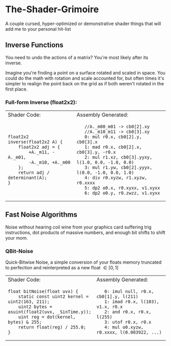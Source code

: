 # The-Shader-Grimoire
A couple cursed, hyper-optimized or demonstrative shader things that will add me to your personal hit-list

## Inverse Functions
You need to undo the actions of a matrix? You're most likely after its inverse.

Imagine you're finding a point on a surface rotated and scaled in space. You could do the math with rotation and scale accounted for,
but often times it's simpler to realign the point back on the grid as if both weren't rotated in the first place. 

### Full-form Inverse (float2x2):
<table>
<tr>
<td> Shader Code: </td> <td> Assembly Generated: </td>
</tr>

<td>
  
```hlsl
float2x2 inverse(float2x2 A) {
    float2x2 adj = {
        +A._m11, -A._m01,
        -A._m10, +A._m00
    };
    return adj / determinant(A);
}
```

</td>
<td>
  
```hlsl
   //A._m00_m01 -> cb0[2].xy
   //A._m10_m11 -> cb0[3].xy
   0: mul r0.x, cb0[2].y, cb0[3].x
   1: mad r0.x, cb0[2].x, cb0[3].y, -r0.x
   2: mul r1.xz, cb0[3].yyxy, l(1.0, 0.0, -1.0, 0.0)
   3: mul r1.yw, cb0[2].yyyx, l(0.0, -1.0, 0.0, 1.0)
   4: div r0.xyzw, r1.xyzw, r0.xxxx
   5: dp2 o0.x, r0.xyxx, v1.xyxx
   6: dp2 o0.y, r0.zwzz, v1.xyxx
```

</td>
</table>

## Fast Noise Algorithms

Noise without hearing coil wine from your graphics card suffering trig instructions, dot products of massive numbers, and enough bit shifts to shift your mom.

### QBit-Noise
Quick-Bitwise Noise, a simple conversion of your floats memory truncated to perfection and reinterpreted as a new float $\in \left[0, 1\right]$

<table>
<tr>
  <td> Shader Code: </td> <td> Assembly Generated: </td>
</tr>

<td>

```hlsl
float bitNoise(float uvx) {
    static const uint2 kernel = uint2(163, 211);
    uint2 bytes = asuint(float2(uvx, _SinTime.y));
    uint reg = dot(kernel, bytes) & 255;
    return float(reg) / 255.0;
}
```
  
</td>
<td>

```hlsl
   0: imul null, r0.x, cb0[1].y, l(211)
   1: imad r0.x, l(103), v1.x, r0.x
   2: and r0.x, r0.x, l(255)
   3: utof r0.x, r0.x
   4: mul o0.xyzw, r0.xxxx, l(0.003922, ...)
```

</td>

</table>

